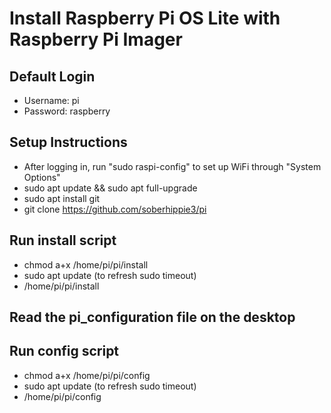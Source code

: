 # Install Raspberry Pi OS Lite with Raspberry Pi Imager

## Default Login
- Username: pi
- Password: raspberry

## Setup Instructions
- After logging in, run "sudo raspi-config" to set up WiFi through "System Options"
- sudo apt update && sudo apt full-upgrade
- sudo apt install git
- git clone https://github.com/soberhippie3/pi

## Run install script  
- chmod a+x /home/pi/pi/install
- sudo apt update (to refresh sudo timeout)
- /home/pi/pi/install

## Read the pi_configuration file on the desktop

## Run config script
- chmod a+x /home/pi/pi/config
- sudo apt update (to refresh sudo timeout)
- /home/pi/pi/config
